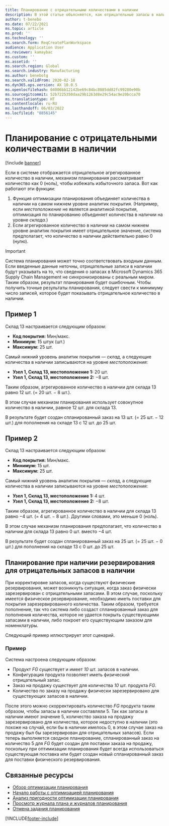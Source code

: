 ```yaml
---
title: Планирование с отрицательными количествами в наличии
description: В этой статье объясняется, как отрицательные запасы в наличии обрабатываются при использовании оптимизации планирования.
author: t-benebo
ms.date: 07/22/2021
ms.topic: article
ms.prod: ''
ms.technology: ''
ms.search.form: ReqCreatePlanWorkspace
audience: Application User
ms.reviewer: kamaybac
ms.custom: ''
ms.assetid: ''
ms.search.region: Global
ms.search.industry: Manufacturing
ms.author: benebotg
ms.search.validFrom: 2020-02-18
ms.dyn365.ops.version: AX 10.0.5
ms.openlocfilehash: 04006bb12142be69c84bc8085dd82fc99280e90b
ms.sourcegitcommit: 52b7225350daa29b1263d8e29c54ac9e20bcca70
ms.translationtype: HT
ms.contentlocale: ru-RU
ms.lasthandoff: 06/03/2022
ms.locfileid: "8856145"
---
```

# <a name="planning-with-negative-on-hand-quantities"></a>Планирование с отрицательными количествами в наличии

[!include [banner](../../includes/banner.md)]

Если в системе отображается отрицательное агрегированное количество в наличии, механизм планирования рассматривает количество как 0 (ноль), чтобы избежать избыточного запаса. Вот как работают эти функции:

1. Функция оптимизации планирования объединяет количества в наличии на самом нижнем уровне аналитик покрытия. (Например, если *местоположение* не является аналитикой покрытия, оптимизация по планированию объединяет количества в наличии на уровне *склада*.)
1. Если агрегированное количество в наличии на самом нижнем уровне аналитик покрытия имеет отрицательное значение, система предполагает, что количество в наличии действительно равно 0 (нулю).

> [!IMPORTANT]
> Система планирования может точно соответствовать входным данным. Если введенные данные неточны, отрицательные записи в наличии будут указывать на то, что сведения о запасах в Microsoft Dynamics 365 Supply Chain Management не синхронизированы с реальным миром. Таким образом, результат планирования будет ошибочным. Чтобы получить точные результаты планирования, следует свести к минимуму число записей, которое будет показывать отрицательное количество в наличии.

## <a name="example-1"></a>Пример 1

Склад 13 настраивается следующим образом:

- **Код покрытия:** Мин/макс.
- **Минимум:** 15 штук (шт.)
- **Максимум:** 25 шт.

Самый нижний уровень аналитик покрытия — *склад*, а следующие количества в наличии записываются на уровне *местоположения*:

- **Узел 1, Склад 13, местоположение 1:** 20 шт.
- **Узел 1, Склад 13, местоположение 2:** &minus;8 шт.

Таким образом, агрегированное количество в наличии для склада 13 равно 12 шт. (= 20 шт. &minus; 8 шт.).

В этом случае механизм планирования использует совокупное количество в наличии, равное 12 шт. для склада 13.

В результате будет создан спланированный заказ на 13 шт. (= 25 шт. &minus; 12 шт.) для пополнения на складе 13 с 12 шт. до 25 шт.

## <a name="example-2"></a>Пример 2

Склад 13 настраивается следующим образом:

- **Код покрытия:** Мин/макс.
- **Минимум:** 15 шт.
- **Максимум:** 25 шт.

Самый нижний уровень аналитик покрытия — *склад*, а следующие количества в наличии записываются на уровне *местоположения*:

- **Узел 1, Склад 13, местоположение 1:** 4 шт.
- **Узел 1, Склад 13, местоположение 2:** &minus;8 шт.

Таким образом, агрегированное количество в наличии для склада 13 равно &minus;4 шт. (= 4 шт. &minus; 8 шт.). Другими словами, это меньше 0 (ноль).

В этом случае механизм планирования предполагает, что количество в наличии для склада 13 равно 0 шт. вместо &minus;4 шт.

В результате будет создан спланированный заказ на 25 шт. (= 25 шт. &minus; 0 шт.) для пополнения на складе 13 с 0 шт. до 25 шт.

## <a name="planning-when-there-is-a-reservation-against-negative-on-hand-inventory"></a>Планирование при наличии резервирования для отрицательных запасов в наличии

При корректировке запасов, когда существуют физические резервирования, может возникнуть ситуация, когда заказ физически зарезервирован с отрицательными запасами. В этом случае, поскольку имеется физическое резервирование, необходимо иметь поставки для покрытия зарезервированного количества. Таким образом, требуется пополнение, так что система либо создаст спланированный заказ для пополнения количества, которое не удается покрыть существующими запасами в наличии, либо покроет его существующим заказом для номенклатуры.

Следующий пример иллюстрирует этот сценарий.

### <a name="example"></a>Пример

Система настроена следующим образом:

- Продукт *FG* существует и имеет *10* шт. запасов в наличии.
- Конфигурация продукта позволяет иметь физический отрицательный запас.
- Заказ на продажу существует для количества *10* шт. продукта *FG*.
- Количество по заказу на продажу физически зарезервировано для существующих запасов в наличии.

После этого можно скорректировать количество *FG* продукта таким образом, чтобы запасы в наличии составляли 5. Так как запасы в наличии имеют значение 5, количество заказа на продажу зарезервировано для количества, которое недоступно в наличии (это похоже на случай, если бы в наличии имелось 0, в этом случае заказ на продажу был бы зарезервирован для отрицательных запасов). Если теперь выполняется сводное планирование, спланированный заказ на количество 5 для *FG* будет создан для поставки заказа на продажу, поскольку при оптимизации планирования будет всегда использоваться существующая поставка или будет создан новый спланированный заказ для поставки физического резервирования.

## <a name="related-resources"></a>Связанные ресурсы

- [Обзор оптимизации планирования](planning-optimization-overview.md)
- [Начало работы с оптимизацией планирования](get-started.md)
- [Анализ пригодности оптимизации планирования](planning-optimization-fit-analysis.md)
- [Просмотр журнала плана и журналов планирования](plan-history-logs.md)
- [Отмена задания планирования](cancel-planning-job.md)

[!INCLUDE[footer-include](../../../includes/footer-banner.md)]
